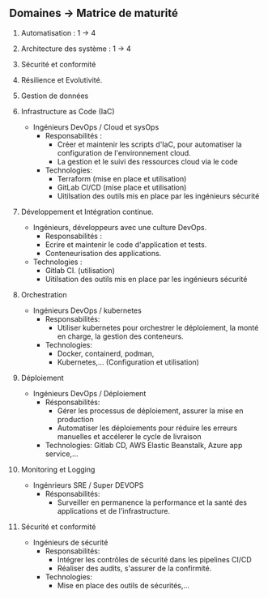 ## Domaines -> Matrice de maturité

1. Automatisation : 1 -> 4
2. Architecture des système : 1 -> 4
3. Sécurité et conformité
4. Résilience et Evolutivité.
5. Gestion de données



1. Infrastructure as Code (IaC)
    - Ingénieurs DevOps / Cloud et sysOps
        - Responsabilités :
            - Créer et maintenir les scripts d'IaC, pour automatiser la configuration de l'environnement cloud.
            - La gestion et le suivi des ressources cloud via le code
        - Technologies:
            - Terraform (mise en place et utilisation)
            - GitLab CI/CD (mise place et utilisation)
            - Uitilsation des outils mis en place par les ingénieurs sécurité

2. Développement et Intégration continue.
    - Ingénieurs, développeurs avec une culture DevOps.
        - Responsabilités : 
        - Ecrire et maintenir le code d'application et tests.
        - Conteneurisation des applications.
    - Technologies :
        -  Gitlab CI. (utilisation)
        - Uitilsation des outils mis en place par les ingénieurs sécurité

3. Orchestration
    - Ingénieurs DevOps / kubernetes
        - Responsabilités:
            - Utiliser kubernetes pour orchestrer le déploiement, la monté en charge, la gestion des conteneurs.
        - Technologies:
            - Docker, containerd, podman,
            - Kubernetes,... (Configuration et utilisation)

4. Déploiement
    - Ingénieurs DevOps / Déploiement
        - Résponsabilités:
            - Gérer les processus de déploiement, assurer la mise en production
            - Automatiser les déploiements pour réduire les erreurs manuelles et accélerer le cycle de livraison
        - Technologies:
             Gitlab CD, AWS Elastic Beanstalk, Azure app service,...

5. Monitoring et Logging
    - Ingénrieurs SRE / Super DEVOPS
        - Résponsabilités:
            - Surveiller en permanence la performance et la santé des applications et de l'infrastructure.

6. Sécurité et conformité
    - Ingénieurs de sécurité
        - Responsabilités:
            - Intégrer les contrôles de sécurité dans les pipelines CI/CD
            - Réaliser des audits, s'assurer de la confirmité.
        - Technologies:
            - Mise en place des outils de sécurités,...
        